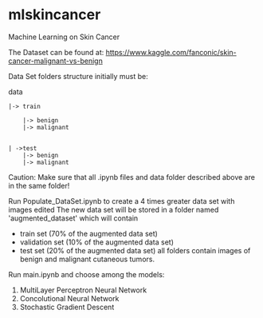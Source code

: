 # mlskincancer
Machine Learning on Skin Cancer

The Dataset can be found at: https://www.kaggle.com/fanconic/skin-cancer-malignant-vs-benign

Data Set folders structure initially must be:

data

	|-> train
	
		|-> benign
		|-> malignant
		
		
	| ->test
		|-> benign
		|-> malignant

Caution: Make sure that all .ipynb files and data folder described above are in the same folder!

Run Populate_DataSet.ipynb to create a 4 times greater data set with images edited
The new data set will be stored in a folder named 'augmented_dataset' which will contain
* train set (70% of the augmented data set)
* validation set (10% of the augmented data set)
* test set (20% of the augmented data set)
all folders contain images of benign and malignant cutaneous tumors.

Run main.ipynb and choose among the models:
1) MultiLayer Perceptron Neural Network
2) Concolutional Neural Network
3) Stochastic Gradient Descent
